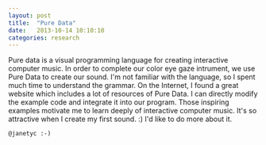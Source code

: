 ```yaml
---
layout: post
title:  "Pure Data"
date:   2013-10-14 10:10:10
categories: research
---
```


Pure data is a visual programming language for creating interactive computer music. In order to complete our color eye gaze intrument, we use Pure Data to create our sound. I'm not familiar with the language, so I spent much time to understand the grammar. On the Internet, I found a great website which includes a lot of resources of Pure Data. I can directly modify the example code and integrate it into our program. Those inspiring examples motivate me to learn deeply of interactive computer music. It's so attractive when I create my first sound. :) I'd like to do more about it.

`@janetyc :-)`

